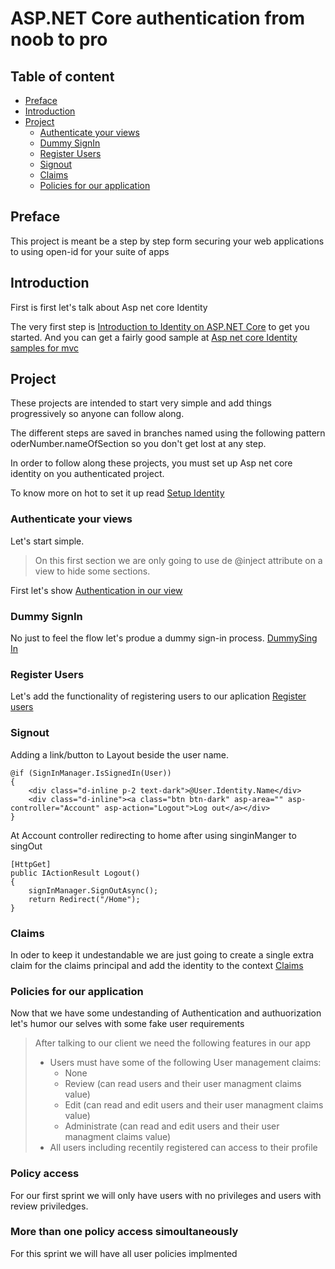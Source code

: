 # ASP.NET Core authentication from noob to pro

## Table of content

- [Preface](#Preface)
- [Introduction](#Introduction)
- [Project](#Project)
    - [Authenticate your views](#Authenticate-your-views)
    - [Dummy SignIn](#Dummy-SignIn)
    - [Register Users](#Register-Users)
    - [Signout](#Signout)
    - [Claims](#Claims)
    - [Policies for our application](#Policies-for-our-application)

## Preface
This project is meant be a step by step form securing your web applications to using open-id for your suite of apps

## Introduction

First is first let's talk about Asp net core Identity

The very first step is [Introduction to Identity on ASP.NET Core](https://docs.microsoft.com/en-us/aspnet/core/security/authentication/identity?view=aspnetcore-3.1&tabs=visual-studio) to get you started. And you can get a fairly good sample at [Asp net core Identity samples for mvc](https://github.com/dotnet/aspnetcore/tree/master/src/Identity/samples/IdentitySample.Mvc)

## Project

These projects are intended to start very simple and add things progressively so anyone can follow along.

The different steps are saved in branches named using the following pattern oderNumber.nameOfSection so you don't get lost at any step.

In order to follow along these projects, you must set up Asp net core identity on you authenticated project.

To know more on hot to set it up read [Setup Identity](Docs/SetupAspNetIdentity.md) 

### Authenticate your views
Let's start simple. 

> On this first section we are only going to use de @inject attribute on a view to hide some sections.

First let's show [Authentication in our view](Docs/AuthenticationOnYourViews.md)

### Dummy SignIn

No just to feel the flow let's produe a dummy sign-in process.
[DummySing In](Docs/SignIn.md)

### Register Users

Let's add the functionality of registering users to our aplication
[Register users](Docs/Registration.md)

### Signout

Adding a link/button to Layout beside the user name. 
```
@if (SignInManager.IsSignedIn(User))
{
    <div class="d-inline p-2 text-dark">@User.Identity.Name</div>
    <div class="d-inline"><a class="btn btn-dark" asp-area="" asp-controller="Account" asp-action="Logout">Log out</a></div>
}
```
At Account controller redirecting to home after using singinManger to singOut
```
[HttpGet]
public IActionResult Logout()
{
    signInManager.SignOutAsync();
    return Redirect("/Home");
}
```
### Claims

In oder to keep it undestandable we are just going to create a single extra claim for the claims principal and add the identity to the context
[Claims](Docs/Claims.md)

### Policies for our application

Now that we have some undestanding of Authentication and authuorization let's humor our selves with some fake user requirements
> After talking to our client we need the following features in our app
> - Users must have some of the following User management claims:
>     - None
>     - Review (can read users and their user managment claims value)
>     - Edit (can read and edit users and their user managment claims value)
>     - Administrate (can read and edit users and their user managment claims value)
> - All users including recentily registered can access to their profile

### Policy access

For our first sprint we will only have users with no privileges and users with review priviledges.

### More than one policy access simoultaneously

For this sprint we will have all user policies implmented


